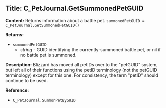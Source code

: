 ## Title: C_PetJournal.GetSummonedPetGUID

**Content:**
Returns information about a battle pet.
`summonedPetGUID = C_PetJournal.GetSummonedPetGUID()`

**Returns:**
- `summonedPetGUID`
  - *string* - GUID identifying the currently-summoned battle pet, or nil if no battle pet is summoned.

**Description:**
Blizzard has moved all petIDs over to the "petGUID" system, but left all of their functions using the petID terminology (not the petGUID terminology) except for this one. For consistency, the term "petID" should continue to be used.

**Reference:**
- `C_PetJournal.SummonPetByGUID`